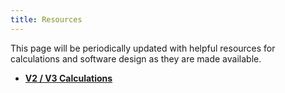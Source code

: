 ```yaml
---
title: Resources
---
```


This page will be periodically updated with helpful resources for calculations and software design as they are made available.

- [**V2 / V3 Calculations**](https://docs.google.com/spreadsheets/d/1VH-lbF9RDUpVozGeA3BtWwypjW66MjcD1DnOYzcHmzk/edit#gid=0)